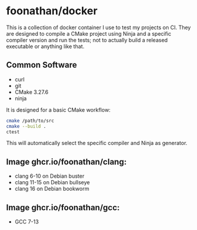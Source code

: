 # foonathan/docker

This is a collection of docker container I use to test my projects on CI.
They are designed to compile a CMake project using Ninja and a specific compiler version and run the tests;
not to actually build a released executable or anything like that.

## Common Software

* curl
* git
* CMake 3.27.6
* ninja

It is designed for a basic CMake workflow:

```sh
cmake /path/to/src
cmake --build .
ctest
```

This will automatically select the specific compiler and Ninja as generator.

## Image ghcr.io/foonathan/clang:<version>

* clang 6-10 on Debian buster
* clang 11-15 on Debian bullseye
* clang 16 on Debian bookworm

## Image ghcr.io/foonathan/gcc:<version>

* GCC 7-13

